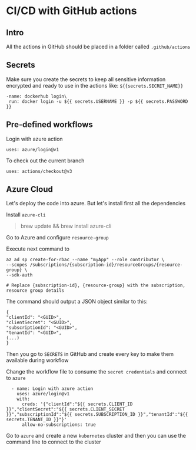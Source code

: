 # CI/CD with GitHub actions

## Intro
All the actions in GitHub should be placed in a folder called `.github/actions`

## Secrets
Make sure you create the secrets to keep all sensitive information encrypted and ready to use in the actions like:
`${{secrets.SECRET_NAME}}`

    -name: dockerhub login\
     run: docker login -u ${{ secrets.USERNAME }} -p ${{ secrets.PASSWORD }}

## Pre-defined workflows

Login with azure action

    uses: azure/login@v1

To check out the current branch

    uses: actions/checkout@v3


## Azure Cloud
Let's deploy the code into azure. But let's install first all the dependencies

Install `azure-cli`

> brew update && brew install azure-cli

Go to Azure and configure `resource-group`

Execute next command to 

    az ad sp create-for-rbac --name "myApp" --role contributor \
    --scopes /subscriptions/{subscription-id}/resourceGroups/{resource-group} \
    --sdk-auth
    
    # Replace {subscription-id}, {resource-group} with the subscription, resource group details
    
The command should output a JSON object similar to this:
    
    {
    "clientId": "<GUID>",
    "clientSecret": "<GUID>",
    "subscriptionId": "<GUID>",
    "tenantId": "<GUID>",
    (...)
    }
  
Then you go to `SECRETS` in GitHub and create every key to make them available during workflow

Change the workflow file to consume the `secret credentials` and connect to `azure`

      - name: Login with azure action
        uses: azure/login@v1
        with:
          creds: '{"clientId":"${{ secrets.CLIENT_ID }}","clientSecret":"${{ secrets.CLIENT_SECRET }}","subscriptionId":"${{ secrets.SUBSCRIPTION_ID }}","tenantId":"${{ secrets.TENANT_ID }}"}'
          allow-no-subscriptions: true

Go to `azure` and create a new `kubernetes` cluster and then you can use the command line to connect to the cluster
